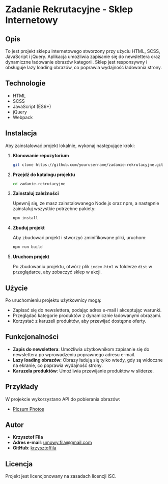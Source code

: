 # Zadanie Rekrutacyjne - Sklep Internetowy

## Opis

To jest projekt sklepu internetowego stworzony przy użyciu HTML, SCSS, JavaScript i jQuery. Aplikacja umożliwia zapisanie się do newslettera oraz dynamiczne ładowanie obrazów kategorii. Sklep jest responsywny i obsługuje lazy loading obrazów, co poprawia wydajność ładowania strony.

## Technologie

- HTML
- SCSS
- JavaScript (ES6+)
- jQuery
- Webpack

## Instalacja

Aby zainstalować projekt lokalnie, wykonaj następujące kroki:

1. **Klonowanie repozytorium**

   ```bash
   git clone https://github.com/yourusername/zadanie-rekrutacyjne.git
   ```

2. **Przejdź do katalogu projektu**

   ```bash
   cd zadanie-rekrutacyjne
   ```

3. **Zainstaluj zależności**

   Upewnij się, że masz zainstalowanego Node.js oraz npm, a następnie zainstaluj wszystkie potrzebne pakiety:

   ```bash
   npm install
   ```

4. **Zbuduj projekt**

   Aby zbudować projekt i stworzyć zminifikowane pliki, uruchom:

   ```bash
   npm run build
   ```

5. **Uruchom projekt**

   Po zbudowaniu projektu, otwórz plik `index.html` w folderze `dist` w przeglądarce, aby zobaczyć sklep w akcji.

## Użycie

Po uruchomieniu projektu użytkownicy mogą:

- Zapisać się do newslettera, podając adres e-mail i akceptując warunki.
- Przeglądać kategorie produktów z dynamicznie ładowanymi obrazami.
- Korzystać z karuzeli produktów, aby przewijać dostępne oferty.

## Funkcjonalności

- **Zapis do newslettera**: Umożliwia użytkownikom zapisanie się do newslettera po wprowadzeniu poprawnego adresu e-mail.
- **Lazy loading obrazów**: Obrazy ładują się tylko wtedy, gdy są widoczne na ekranie, co poprawia wydajność strony.
- **Karuzela produktów**: Umożliwia przewijanie produktów w sliderze.

## Przykłady

W projekcie wykorzystano API do pobierania obrazów:

- [Picsum Photos](https://picsum.photos)

## Autor

- **Krzysztof Fila**
- **Adres e-mail**: umowy.fila@gmail.com
- **GitHub**: [krzysztoffila](https://github.com/krzysztoffila)

## Licencja

Projekt jest licencjonowany na zasadach licencji ISC.
